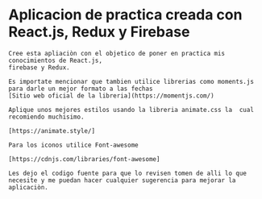 # Aplicacion de practica creada con React.js, Redux y Firebase

    Cree esta apliaciòn con el objetico de poner en practica mis conocimientos de React.js,
    firebase y Redux.

    Es importate mencionar que tambien utilice librerias como moments.js para darle un mejor formato a las fechas
    [Sitio web oficial de la libreria](https://momentjs.com/)

    Aplique unos mejores estilos usando la libreria animate.css la  cual recomiendo muchisimo.

    [https://animate.style/]

    Para los iconos utilice Font-awesome

    [https://cdnjs.com/libraries/font-awesome]

    Les dejo el codigo fuente para que lo revisen tomen de alli lo que necesite y me puedan hacer cualquier sugerencia para mejorar la aplicaciòn.
